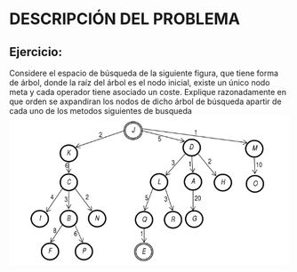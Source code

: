 # DESCRIPCIÓN DEL PROBLEMA

## Ejercicio:

Considere el espacio de búsqueda de la siguiente figura, que tiene forma de árbol, donde la raíz del árbol es el nodo inicial, existe un único nodo meta y cada operador tiene asociado un coste. Explique razonadamente en que orden se axpandiran los nodos de dicho árbol de búsqueda apartir de cada uno de los metodos siguientes de busqueda
![figura][Ejercicio1]

[Ejercicio1]: https://github.com/scam627/inteligencia_colaborativa/blob/master/Algoritmos/Images/Ejercicio1.png